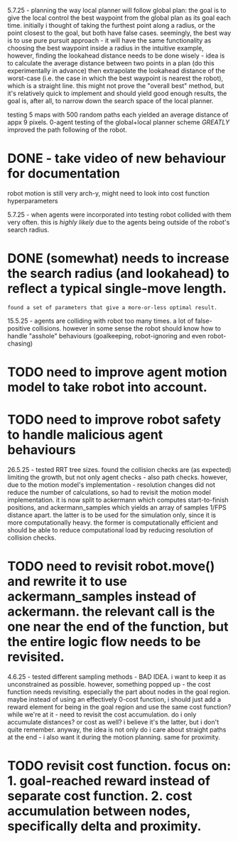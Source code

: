 5.7.25 - planning the way local planner will follow global plan:
the goal is to give the local control the best waypoint from the global plan as its goal each time.
initially i thought of taking the furthest point along a radius, or the point closest to the goal, but both have false cases.
seemingly, the best way is to use pure pursuit approach - it will have the same functionality as choosing the best waypoint inside a radius in the intuitive example, however, finding the lookahead distance needs to be done wisely - idea is to calculate the average distance between two points in a plan (do this experimentally in advance) then extrapolate the lookahead distance of the worst-case (i.e. the case in which the best waypoint is nearest the robot), which is a straight line.
this might not prove the "overall best" method, but it's relatively quick to implement and should yield good enough results, the goal is, after all, to narrow down the search space of the local planner.

testing 5 maps with 500 random paths each yielded an average distance of appx 9 pixels.
0-agent testing of the global+local planner scheme *GREATLY* improved the path following of the robot.
# DONE - take video of new behaviour for documentation 

robot motion is still very arch-y, might need to look into cost function hyperparameters

5.7.25 - when agents were incorporated into testing robot collided with them very often.
this is *highly likely* due to the agents being outside of the robot's search radius. 
# DONE (somewhat) needs to increase the search radius (and lookahead) to reflect a typical single-move length.
    found a set of parameters that give a more-or-less optimal result.

15.5.25 - agents are colliding with robot too many times. a lot of false-positive collisions.
however in some sense the robot should know how to handle "asshole" behaviours (goalkeeping, robot-ignoring and even robot-chasing)
# TODO need to improve agent motion model to take robot into account.
# TODO need to improve robot safety to handle malicious agent behaviours

26.5.25 - tested RRT tree sizes. found the collision checks are (as expected) limiting the growth, but not only agent checks - also path checks. however, due to the motion model's implementation - resolution changes did not reduce the number of calculations, so had to revisit the motion model implementation.
it is now split to ackermann which computes start-to-finish positions, and ackermann_samples which yields an array of samples 1/FPS distance apart. the latter is to be used for the simulation only, since it is more computationally heavy. the former is computationally efficient and should be able to reduce computational load by reducing resolution of collision checks.
# TODO need to revisit robot.move() and rewrite it to use ackermann_samples instead of ackermann. the relevant call is the one near the end of the function, but the entire logic flow needs to be revisited.

4.6.25 - tested different sampling methods - BAD IDEA. i want to keep it as unconstrained as possible.
however, something popped up - the cost function needs revisiting. especially the part about nodes in the goal region. maybe instead of using an effectively 0-cost function, i should just add a reward element for being in the goal region and use the same cost function? while we're at it - need to revisit the cost accumulation. do i only accumulate distances? or cost as well? i believe it's the latter, but i don't quite remember. anyway, the idea is not only do i care about straight paths at the end - i also want it during the motion planning. same for proximity.
# TODO revisit cost function. focus on: 1. goal-reached reward instead of separate cost function. 2. cost accumulation between nodes, specifically delta and proximity.